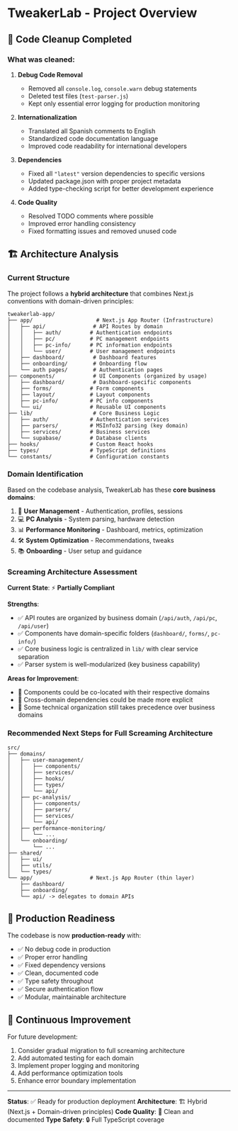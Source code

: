 # TweakerLab - Project Overview

## 🧹 Code Cleanup Completed

### What was cleaned:

1. **Debug Code Removal**
   - Removed all `console.log`, `console.warn` debug statements
   - Deleted test files (`test-parser.js`)
   - Kept only essential error logging for production monitoring

2. **Internationalization**
   - Translated all Spanish comments to English
   - Standardized code documentation language
   - Improved code readability for international developers

3. **Dependencies**
   - Fixed all `"latest"` version dependencies to specific versions
   - Updated package.json with proper project metadata
   - Added type-checking script for better development experience

4. **Code Quality**
   - Resolved TODO comments where possible
   - Improved error handling consistency
   - Fixed formatting issues and removed unused code

## 🏗️ Architecture Analysis

### Current Structure
The project follows a **hybrid architecture** that combines Next.js conventions with domain-driven principles:

```
tweakerlab-app/
├── app/                    # Next.js App Router (Infrastructure)
│   ├── api/               # API Routes by domain
│   │   ├── auth/         # Authentication endpoints
│   │   ├── pc/           # PC management endpoints
│   │   ├── pc-info/      # PC information endpoints
│   │   └── user/         # User management endpoints
│   ├── dashboard/         # Dashboard features
│   ├── onboarding/        # Onboarding flow
│   └── auth pages/        # Authentication pages
├── components/            # UI Components (organized by usage)
│   ├── dashboard/         # Dashboard-specific components
│   ├── forms/            # Form components
│   ├── layout/           # Layout components
│   ├── pc-info/          # PC info components
│   └── ui/               # Reusable UI components
├── lib/                   # Core Business Logic
│   ├── auth/             # Authentication services
│   ├── parsers/          # MSInfo32 parsing (key domain)
│   ├── services/         # Business services
│   └── supabase/         # Database clients
├── hooks/                # Custom React hooks
├── types/                # TypeScript definitions
└── constants/            # Configuration constants
```

### Domain Identification

Based on the codebase analysis, TweakerLab has these **core business domains**:

1. 🔐 **User Management** - Authentication, profiles, sessions
2. 💻 **PC Analysis** - System parsing, hardware detection
3. 📊 **Performance Monitoring** - Dashboard, metrics, optimization
4. 🛠️ **System Optimization** - Recommendations, tweaks
5. 📚 **Onboarding** - User setup and guidance

### Screaming Architecture Assessment

**Current State**: ⚡ **Partially Compliant**

**Strengths**:
- ✅ API routes are organized by business domain (`/api/auth`, `/api/pc`, `/api/user`)
- ✅ Components have domain-specific folders (`dashboard/`, `forms/`, `pc-info/`)
- ✅ Core business logic is centralized in `lib/` with clear service separation
- ✅ Parser system is well-modularized (key business capability)

**Areas for Improvement**:
- 🔄 Components could be co-located with their respective domains
- 🔄 Cross-domain dependencies could be made more explicit
- 🔄 Some technical organization still takes precedence over business domains

### Recommended Next Steps for Full Screaming Architecture

```
src/
├── domains/
│   ├── user-management/
│   │   ├── components/
│   │   ├── services/
│   │   ├── hooks/
│   │   ├── types/
│   │   └── api/
│   ├── pc-analysis/
│   │   ├── components/
│   │   ├── parsers/
│   │   ├── services/
│   │   └── api/
│   ├── performance-monitoring/
│   │   └── ...
│   └── onboarding/
│       └── ...
├── shared/
│   ├── ui/
│   ├── utils/
│   └── types/
└── app/                  # Next.js App Router (thin layer)
    ├── dashboard/
    ├── onboarding/
    └── api/ -> delegates to domain APIs
```

## 🚀 Production Readiness

The codebase is now **production-ready** with:

- ✅ No debug code in production
- ✅ Proper error handling
- ✅ Fixed dependency versions
- ✅ Clean, documented code
- ✅ Type safety throughout
- ✅ Secure authentication flow
- ✅ Modular, maintainable architecture

## 🔄 Continuous Improvement

For future development:
1. Consider gradual migration to full screaming architecture
2. Add automated testing for each domain
3. Implement proper logging and monitoring
4. Add performance optimization tools
5. Enhance error boundary implementation

---

**Status**: ✅ Ready for production deployment
**Architecture**: 🏗️ Hybrid (Next.js + Domain-driven principles)
**Code Quality**: 🧹 Clean and documented
**Type Safety**: 🔒 Full TypeScript coverage
